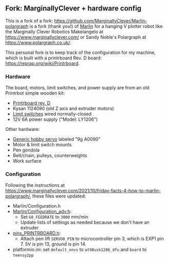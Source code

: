 ## Fork: MarginallyClever + hardware config

This is a fork of a fork: <https://github.com/MarginallyClever/Marlin-polargraph> is a fork (thank you!) of [Marlin](https://github.com/MarlinFirmware/Marlin) for a hanging V plotter robot like the Marginally Clever Robotics Makelangelo at <https://www.marginallyclever.com/> or Sandy Noble's Polargraph at <https://www.polargraph.co.uk/>. 

This personal fork is to keep track of the configuration for my machine, which is built with a printrboard Rev. D board: <https://reprap.org/wiki/Printrboard>. 

### Hardware

The board, motors, limit switches, and power supply are from an old Printrbot simple wooden kit:
 * [Printrboard rev. D](https://reprap.org/wiki/Printrboard)
 * Kysan 1124090 (old Z axis and extruder motors)
 * [Limit switches](https://www.digikey.com/en/products/detail/omron-electronics-inc-emc-div/SS-01GLP/664737
) wired normally-closed
 * 12V 6A power supply ("Model: LY1206")

Other hardware:
 * [Generic hobby servo](https://www.sparkfun.com/products/9065) labeled "9g A0090"
 * Motor & limit switch mounts
 * Pen gondola
 * Belt/chain, pulleys, counterweights
 * Work surface

### Configuration

Following the instructions at <https://www.marginallyclever.com/2021/10/friday-facts-4-how-to-marlin-polargraph/>, these files were updated:

* Marlin/Configuration.h
* [Marlin/Configuration_adv.h](./Marlin/Configuration_adv.h):
  * Set `G0_FEEDRATE` to `3000` mm/min
  * Update lists of settings as needed because we don't have an extruder
* [pins_PRINTRBOARD.h](./src/pins/teensy2/pins_PRINTRBOARD.h):
  * Attach pen lift `SERVO0_PIN` to microcontroller pin 3, which is EXP1 pin 7. 5V is pin 13, ground is pin 14.
* platformio.ini: set `default_envs` to `at90usb1286_dfu` and `board` to `teensy2pp`